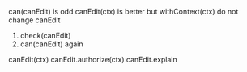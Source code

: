 can(canEdit) is odd
canEdit(ctx) is better but withContext(ctx) do not change canEdit 
   1. check(canEdit)
   2. can(canEdit) again

canEdit(ctx)
canEdit.authorize(ctx)
canEdit.explain
